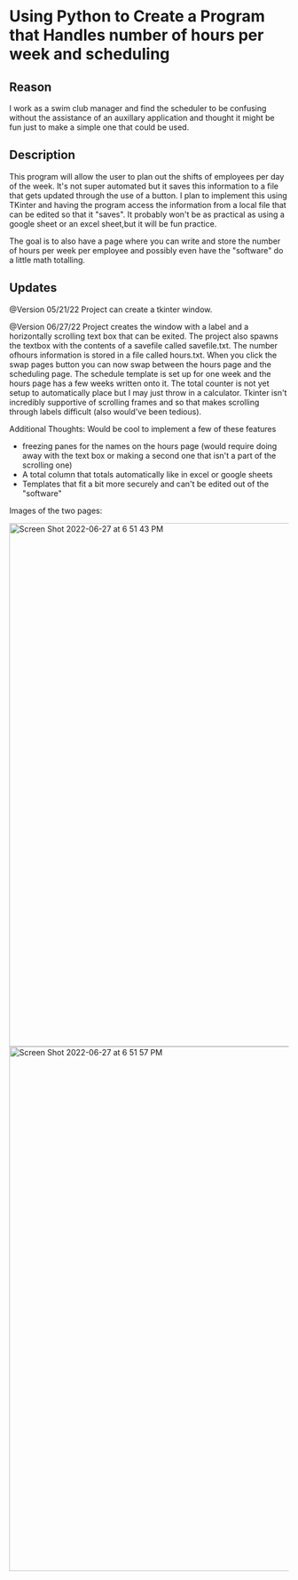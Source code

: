 # Using Python to Create a Program that Handles number of hours per week and scheduling

## Reason

I work as a swim club manager and find the scheduler to be confusing without the assistance of an auxillary application and thought it might be fun just to make a simple one that could be used.

## Description

This program will allow the user to plan out the shifts of employees per day of the week. It's not super automated but it saves this information to a file that gets updated through the use of a       button. I plan to implement this using TKinter and having the program access the information from a local file that can be edited so that it "saves". It probably won't be as practical as using a google sheet or an excel sheet,but it will be fun practice.

The goal is to also have a page where you can write and store the number of hours per week per employee and possibly even have the "software" do a little math totalling.

## Updates

@Version 05/21/22
Project can create a tkinter window.

@Version 06/27/22
Project creates the window with a label and a horizontally scrolling text box that can be exited. The project also spawns the textbox with the contents of a savefile called savefile.txt. The number ofhours information is stored in a file called hours.txt. When you click the swap pages button you can now swap between the hours page and the scheduling page. The schedule template is set up for one   week and the hours page has a few weeks written onto it. The total counter is not yet setup to automatically place but I may just throw in a calculator. Tkinter isn't incredibly supportive of         scrolling frames and so that makes scrolling through labels difficult (also would've been tedious).

Additional Thoughts: Would be cool to implement a few of these features
- freezing panes for the names on the hours page (would require doing away with the text box or making a second one that isn't a part of the scrolling one)
- A total column that totals automatically like in excel or google sheets
- Templates that fit a bit more securely and can't be edited out of the "software"

Images of the two pages:

<img width="942" alt="Screen Shot 2022-06-27 at 6 51 43 PM" src="https://user-images.githubusercontent.com/99936347/176049806-3fc1090b-8120-4cf2-a5a4-1eb05e9ac133.png">

<img width="944" alt="Screen Shot 2022-06-27 at 6 51 57 PM" src="https://user-images.githubusercontent.com/99936347/176049835-d964e691-ecf1-4b2d-aa03-201da8147ea0.png">
